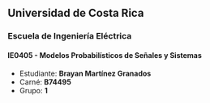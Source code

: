 
## Universidad de Costa Rica
### Escuela de Ingeniería Eléctrica
#### IE0405 - Modelos Probabilísticos de Señales y Sistemas


* Estudiante: **Brayan Martínez Granados**
* Carné: **B74495**
* Grupo: **1**

